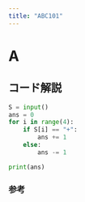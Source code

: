 ```yaml
---
title: "ABC101"
---
```

# A
## コード解説
```python
S = input()
ans = 0
for i in range(4):
    if S[i] == "+":
        ans += 1
    else:
        ans -= 1

print(ans)
```
### 参考